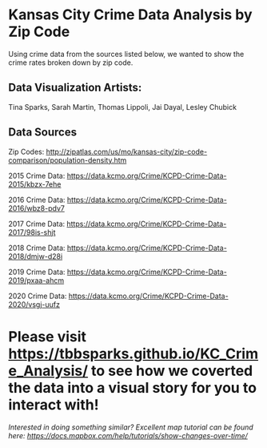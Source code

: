 # Kansas City Crime Data Analysis by Zip Code
Using crime data from the sources listed below, we wanted to show the crime rates broken down by zip code. 

## Data Visualization Artists:
Tina Sparks, Sarah Martin, Thomas Lippoli, Jai Dayal, Lesley Chubick

## Data Sources

Zip Codes: http://zipatlas.com/us/mo/kansas-city/zip-code-comparison/population-density.htm

2015 Crime Data: https://data.kcmo.org/Crime/KCPD-Crime-Data-2015/kbzx-7ehe

2016 Crime Data: https://data.kcmo.org/Crime/KCPD-Crime-Data-2016/wbz8-pdv7

2017 Crime Data: https://data.kcmo.org/Crime/KCPD-Crime-Data-2017/98is-shjt

2018 Crime Data: https://data.kcmo.org/Crime/KCPD-Crime-Data-2018/dmjw-d28i

2019 Crime Data: https://data.kcmo.org/Crime/KCPD-Crime-Data-2019/pxaa-ahcm

2020 Crime Data: https://data.kcmo.org/Crime/KCPD-Crime-Data-2020/vsgj-uufz


# Please visit https://tbbsparks.github.io/KC_Crime_Analysis/ to see how we coverted the data into a visual story for you to interact with!

*Interested in doing something similar?  Excellent map tutorial can be found here: https://docs.mapbox.com/help/tutorials/show-changes-over-time/*
